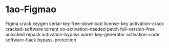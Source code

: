 # 1ao-Figmao
Figma  crack keygen serial-key free-download license-key activation-crack cracked-software torrent no-activation-needed patch full-version-free unlocked repack activation-bypass warez key-generator activation-code software-hack bypass-protection
